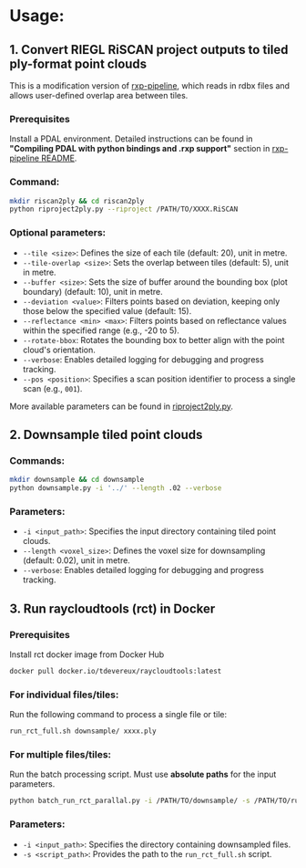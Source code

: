 # Usage:

## 1. Convert RIEGL RiSCAN project outputs to tiled ply-format point clouds

This is a modification version of [rxp-pipeline](https://github.com/philwilkes/rxp-pipeline), which reads in rdbx files and allows user-defined overlap area between tiles.
### Prerequisites
Install a PDAL environment. Detailed instructions can be found in **"Compiling PDAL with python bindings and .rxp support"** section in [rxp-pipeline README](https://github.com/philwilkes/rxp-pipeline/blob/main/README.md).

### Command:
```bash
mkdir riscan2ply && cd riscan2ply
python riproject2ply.py --riproject /PATH/TO/XXXX.RiSCAN
```

### Optional parameters:
- `--tile <size>`: Defines the size of each tile (default: 20), unit in metre.
- `--tile-overlap <size>`: Sets the overlap between tiles (default: 5), unit in metre.
- `--buffer <size>`: Sets the size of buffer around the bounding box (plot boundary) (default: 10), unit in metre.
- `--deviation <value>`: Filters points based on deviation, keeping only those below the specified value (default: 15).
- `--reflectance <min> <max>`: Filters points based on reflectance values within the specified range (e.g., -20 to 5).
- `--rotate-bbox`: Rotates the bounding box to better align with the point cloud's orientation.
- `--verbose`: Enables detailed logging for debugging and progress tracking.
- `--pos <position>`: Specifies a scan position identifier to process a single scan (e.g., `001`).

More available parameters can be found in [riproject2ply.py](https://github.com/wanxinyang/rct-pipeline/blob/main/riproject2ply.py).

## 2. Downsample tiled point clouds

### Commands:
```bash
mkdir downsample && cd downsample
python downsample.py -i '../' --length .02 --verbose
```

### Parameters:
- `-i <input_path>`: Specifies the input directory containing tiled point clouds.
- `--length <voxel_size>`: Defines the voxel size for downsampling (default: 0.02), unit in metre.
- `--verbose`: Enables detailed logging for debugging and progress tracking.

## 3. Run raycloudtools (rct) in Docker

### Prerequisites
Install rct docker image from Docker Hub
```bash
docker pull docker.io/tdevereux/raycloudtools:latest
```

### For individual files/tiles:
Run the following command to process a single file or tile:
```bash
run_rct_full.sh downsample/ xxxx.ply
```

### For multiple files/tiles:
Run the batch processing script. Must use **absolute paths** for the input parameters.
```bash
python batch_run_rct_parallal.py -i /PATH/TO/downsample/ -s /PATH/TO/run_rct_full.sh
```

### Parameters:
- `-i <input_path>`: Specifies the directory containing downsampled files.
- `-s <script_path>`: Provides the path to the `run_rct_full.sh` script.
